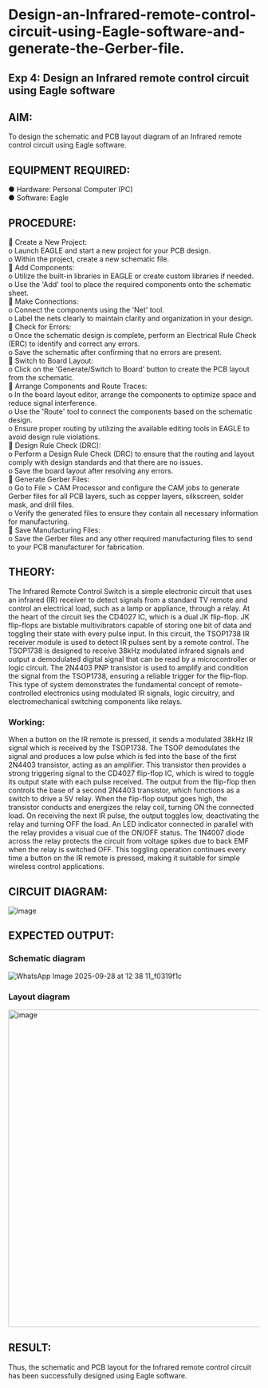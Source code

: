 # Design-an-Infrared-remote-control-circuit-using-Eagle-software-and-generate-the-Gerber-file.
## Exp 4: Design an Infrared remote control circuit using Eagle software
## AIM:
To design the schematic and PCB layout diagram of an Infrared remote control circuit using Eagle software.

## EQUIPMENT REQUIRED:
●	Hardware: Personal Computer (PC)<br>
●	Software: Eagle <br>
## PROCEDURE:
	Create a New Project:<br>
o	Launch EAGLE and start a new project for your PCB design.<br>
o	Within the project, create a new schematic file.<br>
	Add Components:<br>
o	Utilize the built-in libraries in EAGLE or create custom libraries if needed.<br>
o	Use the 'Add' tool to place the required components onto the schematic sheet.<br>
	Make Connections:<br>
o	Connect the components using the 'Net' tool.<br>
o	Label the nets clearly to maintain clarity and organization in your design.<br>
	Check for Errors:<br>
o	Once the schematic design is complete, perform an Electrical Rule Check (ERC) to identify and correct any errors.<br>
o	Save the schematic after confirming that no errors are present.<br>
	Switch to Board Layout:<br>
o	Click on the 'Generate/Switch to Board' button to create the PCB layout from the schematic.<br>
	Arrange Components and Route Traces:<br>
o	In the board layout editor, arrange the components to optimize space and reduce signal interference.<br>
o	Use the 'Route' tool to connect the components based on the schematic design.<br>
o	Ensure proper routing by utilizing the available editing tools in EAGLE to avoid design rule violations.<br>
	Design Rule Check (DRC):<br>
o	Perform a Design Rule Check (DRC) to ensure that the routing and layout comply with design standards and that there are no issues.<br>
o	Save the board layout after resolving any errors.<br>
	Generate Gerber Files:<br>
o	Go to File > CAM Processor and configure the CAM jobs to generate Gerber files for all PCB layers, such as copper layers, silkscreen, solder mask, and drill files.<br>
o	Verify the generated files to ensure they contain all necessary information for manufacturing.<br>
	Save Manufacturing Files:<br>
o	Save the Gerber files and any other required manufacturing files to send to your PCB manufacturer for fabrication.<br>

## THEORY:
The Infrared Remote Control Switch is a simple electronic circuit that uses an infrared (IR) receiver to detect signals from a standard TV remote and control an electrical load, such as a lamp or appliance, through a relay. At the heart of the circuit lies the CD4027 IC, which is a dual JK flip-flop. JK flip-flops are bistable multivibrators capable of storing one bit of data and toggling their state with every pulse input. In this circuit, the TSOP1738 IR receiver module is used to detect IR pulses sent by a remote control. The TSOP1738 is designed to receive 38kHz modulated infrared signals and output a demodulated digital signal that can be read by a microcontroller or logic circuit. The 2N4403 PNP transistor is used to amplify and condition the signal from the TSOP1738, ensuring a reliable trigger for the flip-flop. This type of system demonstrates the fundamental concept of remote-controlled electronics using modulated IR signals, logic circuitry, and electromechanical switching components like relays.
### Working:
When a button on the IR remote is pressed, it sends a modulated 38kHz IR signal which is received by the TSOP1738. The TSOP demodulates the signal and produces a low pulse which is fed into the base of the first 2N4403 transistor, acting as an amplifier. This transistor then provides a strong triggering signal to the CD4027 flip-flop IC, which is wired to toggle its output state with each pulse received. The output from the flip-flop then controls the base of a second 2N4403 transistor, which functions as a switch to drive a 5V relay. When the flip-flop output goes high, the transistor conducts and energizes the relay coil, turning ON the connected load. On receiving the next IR pulse, the output toggles low, deactivating the relay and turning OFF the load. An LED indicator connected in parallel with the relay provides a visual cue of the ON/OFF status. The 1N4007 diode across the relay protects the circuit from voltage spikes due to back EMF when the relay is switched OFF. This toggling operation continues every time a button on the IR remote is pressed, making it suitable for simple wireless control applications.
## CIRCUIT DIAGRAM:
![image](https://github.com/user-attachments/assets/3e488286-ea7d-4a9b-a057-02a31fdf4430)

## EXPECTED OUTPUT:
### Schematic diagram
 ![WhatsApp Image 2025-09-28 at 12 38 11_f0319f1c](https://github.com/user-attachments/assets/2750fff5-49c5-496e-9873-5768e21cd46b)

### Layout diagram
 <img width="954" height="637" alt="image" src="https://github.com/user-attachments/assets/e2104e24-12dc-421f-ad17-00ce03d8582d" />

## RESULT:
Thus, the schematic and PCB layout for the Infrared remote control circuit has been successfully designed using Eagle software.
